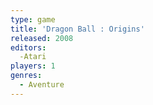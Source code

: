 ```yaml
---
type: game
title: 'Dragon Ball : Origins'
released: 2008
editors: 
  -Atari
players: 1
genres:
  - Aventure
---
```

